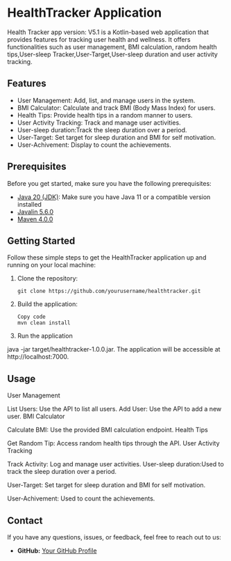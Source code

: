 # HealthTracker Application
Health Tracker app version: V5.1  is a Kotlin-based web application that provides features for tracking user health and wellness. It offers functionalities such as user management, BMI calculation, random health tips,User-sleep Tracker,User-Target,User-sleep duration and user activity tracking.
## Features
- User Management: Add, list, and manage users in the system.
- BMI Calculator: Calculate and track BMI (Body Mass Index) for users.
- Health Tips: Provide health tips in a random manner to users.
- User Activity Tracking: Track and manage user activities.
- User-sleep duration:Track the sleep duration over a period.
- User-Target: Set target for sleep duration and BMI for self motivation.
- User-Achivement: Display to count the achievements.
## Prerequisites

Before you get started, make sure you have the following prerequisites:

- [Java 20 (JDK)](https://www.oracle.com/java/technologies/javase-downloads.html): Make sure you have Java 11 or a compatible version installed
- [Javalin 5.6.0](https://javalin.io/)
- [Maven 4.0.0](https://maven.apache.org/download.cgi)
## Getting Started

Follow these simple steps to get the HealthTracker application up and running on your local machine:


1. Clone the repository:                                                                                                                                                                              
   ```shell
   git clone https://github.com/yourusername/healthtracker.git
2. Build the application:
   ```shell
   Copy code
   mvn clean install
3. Run the application

java -jar target/healthtracker-1.0.0.jar. The application will be accessible at http://localhost:7000.                                                                                                                                                                               
 





  
## Usage
User Management

List Users: Use the API to list all users.
Add User: Use the API to add a new user.
BMI Calculator

Calculate BMI: Use the provided BMI calculation endpoint.
Health Tips

Get Random Tip: Access random health tips through the API.
User Activity Tracking

Track Activity: Log and manage user activities.
User-sleep duration:Used to track the sleep duration over a period.

User-Target: Set target for sleep duration and BMI for self motivation.

User-Achivement: Used to count the achievements.


  ## Contact

If you have any questions, issues, or feedback, feel free to reach out to us:

- **GitHub:** [Your GitHub Profile](https://github.com/yourusername)

